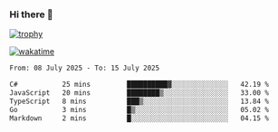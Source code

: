 ### Hi there 👋

[![trophy](https://github-profile-trophy.vercel.app/?username=cxnky&theme=dracula)](https://github.com/ryo-ma/github-profile-trophy)

[![wakatime](https://wakatime.com/badge/user/1c39c599-5497-41b9-a5be-2c4676e7fd23.svg)](https://wakatime.com/@1c39c599-5497-41b9-a5be-2c4676e7fd23)
<!--START_SECTION:waka-->

```txt
From: 08 July 2025 - To: 15 July 2025

C#           25 mins         ██████████▓░░░░░░░░░░░░░░   42.19 %
JavaScript   20 mins         ████████▒░░░░░░░░░░░░░░░░   33.00 %
TypeScript   8 mins          ███▒░░░░░░░░░░░░░░░░░░░░░   13.84 %
Go           3 mins          █▒░░░░░░░░░░░░░░░░░░░░░░░   05.02 %
Markdown     2 mins          █░░░░░░░░░░░░░░░░░░░░░░░░   04.15 %
```

<!--END_SECTION:waka-->
